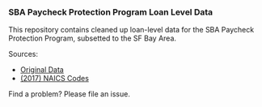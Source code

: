 ### SBA Paycheck Protection Program Loan Level Data

This repository contains cleaned up loan-level data for the SBA Paycheck
Protection Program, subsetted to the SF Bay Area.

Sources:

- [Original Data](https://home.treasury.gov/policy-issues/cares-act/assistance-for-small-businesses/sba-paycheck-protection-program-loan-level-data)
- [(2017) NAICS Codes](https://www.census.gov/eos/www/naics/downloadables/downloadables.html)

Find a problem? Please file an issue.

